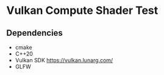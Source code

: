 # Vulkan Compute Shader Test

## Dependencies
* cmake
* C++20
* Vulkan SDK https://vulkan.lunarg.com/
* GLFW
